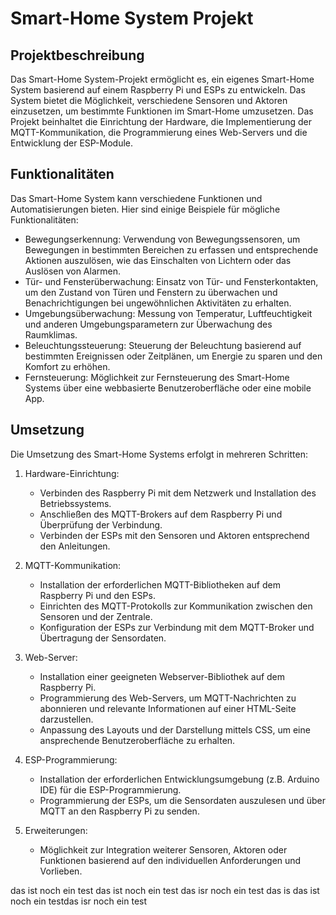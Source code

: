 # Smart-Home System Projekt

## Projektbeschreibung

Das Smart-Home System-Projekt ermöglicht es, ein eigenes Smart-Home System basierend auf einem Raspberry Pi und ESPs zu entwickeln. Das System bietet die Möglichkeit, verschiedene Sensoren und Aktoren einzusetzen, um bestimmte Funktionen im Smart-Home umzusetzen. Das Projekt beinhaltet die Einrichtung der Hardware, die Implementierung der MQTT-Kommunikation, die Programmierung eines Web-Servers und die Entwicklung der ESP-Module.

## Funktionalitäten

Das Smart-Home System kann verschiedene Funktionen und Automatisierungen bieten. Hier sind einige Beispiele für mögliche Funktionalitäten:

- Bewegungserkennung: Verwendung von Bewegungssensoren, um Bewegungen in bestimmten Bereichen zu erfassen und entsprechende Aktionen auszulösen, wie das Einschalten von Lichtern oder das Auslösen von Alarmen.
- Tür- und Fensterüberwachung: Einsatz von Tür- und Fensterkontakten, um den Zustand von Türen und Fenstern zu überwachen und Benachrichtigungen bei ungewöhnlichen Aktivitäten zu erhalten.
- Umgebungsüberwachung: Messung von Temperatur, Luftfeuchtigkeit und anderen Umgebungsparametern zur Überwachung des Raumklimas.
- Beleuchtungssteuerung: Steuerung der Beleuchtung basierend auf bestimmten Ereignissen oder Zeitplänen, um Energie zu sparen und den Komfort zu erhöhen.
- Fernsteuerung: Möglichkeit zur Fernsteuerung des Smart-Home Systems über eine webbasierte Benutzeroberfläche oder eine mobile App.

## Umsetzung

Die Umsetzung des Smart-Home Systems erfolgt in mehreren Schritten:

1. Hardware-Einrichtung:

   - Verbinden des Raspberry Pi mit dem Netzwerk und Installation des Betriebssystems.
   - Anschließen des MQTT-Brokers auf dem Raspberry Pi und Überprüfung der Verbindung.
   - Verbinden der ESPs mit den Sensoren und Aktoren entsprechend den Anleitungen.

2. MQTT-Kommunikation:

   - Installation der erforderlichen MQTT-Bibliotheken auf dem Raspberry Pi und den ESPs.
   - Einrichten des MQTT-Protokolls zur Kommunikation zwischen den Sensoren und der Zentrale.
   - Konfiguration der ESPs zur Verbindung mit dem MQTT-Broker und Übertragung der Sensordaten.

3. Web-Server:

   - Installation einer geeigneten Webserver-Bibliothek auf dem Raspberry Pi.
   - Programmierung des Web-Servers, um MQTT-Nachrichten zu abonnieren und relevante Informationen auf einer HTML-Seite darzustellen.
   - Anpassung des Layouts und der Darstellung mittels CSS, um eine ansprechende Benutzeroberfläche zu erhalten.

4. ESP-Programmierung:

   - Installation der erforderlichen Entwicklungsumgebung (z.B. Arduino IDE) für die ESP-Programmierung.
   - Programmierung der ESPs, um die Sensordaten auszulesen und über MQTT an den Raspberry Pi zu senden.

5. Erweiterungen:
   - Möglichkeit zur Integration weiterer Sensoren, Aktoren oder Funktionen basierend auf den individuellen Anforderungen und Vorlieben.

das ist noch ein test
das ist noch ein test
das isr noch ein test
das is
das ist noch ein testdas 
isr noch ein test